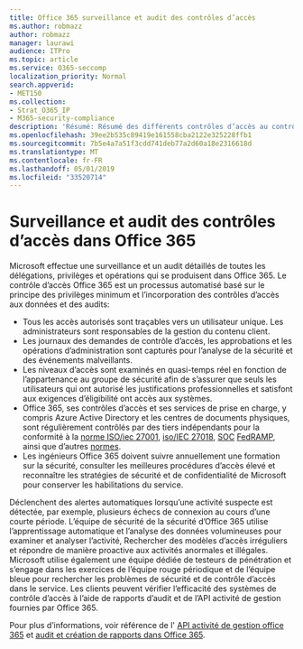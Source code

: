 ```yaml
---
title: Office 365 surveillance et audit des contrôles d’accès
ms.author: robmazz
author: robmazz
manager: laurawi
audience: ITPro
ms.topic: article
ms.service: O365-seccomp
localization_priority: Normal
search.appverid:
- MET150
ms.collection:
- Strat_O365_IP
- M365-security-compliance
description: 'Résumé: Résumé des différents contrôles d’accès au contrôle et à l’audit disponibles dans Office 365.'
ms.openlocfilehash: 39ee2b535c89419e161558cba2122e325228ffb1
ms.sourcegitcommit: 7b5e4a7a51f3cdd741deb77a2d60a18e2316618d
ms.translationtype: MT
ms.contentlocale: fr-FR
ms.lasthandoff: 05/01/2019
ms.locfileid: "33520714"
---
```

# <a name="monitoring-and-auditing-access-controls-in-office-365"></a>Surveillance et audit des contrôles d’accès dans Office 365

Microsoft effectue une surveillance et un audit détaillés de toutes les délégations, privilèges et opérations qui se produisent dans Office 365. Le contrôle d’accès Office 365 est un processus automatisé basé sur le principe des privilèges minimum et l’incorporation des contrôles d’accès aux données et des audits:

- Tous les accès autorisés sont traçables vers un utilisateur unique. Les administrateurs sont responsables de la gestion du contenu client.
- Les journaux des demandes de contrôle d’accès, les approbations et les opérations d’administration sont capturés pour l’analyse de la sécurité et des événements malveillants.
- Les niveaux d’accès sont examinés en quasi-temps réel en fonction de l’appartenance au groupe de sécurité afin de s’assurer que seuls les utilisateurs qui ont autorisé les justifications professionnelles et satisfont aux exigences d’éligibilité ont accès aux systèmes.
- Office 365, ses contrôles d’accès et ses services de prise en charge, y compris Azure Active Directory et les centres de documents physiques, sont régulièrement contrôlés par des tiers indépendants pour la conformité à la [norme ISO/iec 27001](https://www.microsoft.com/en-us/TrustCenter/Compliance/iso-iec-27001), [iso/IEC 27018](https://www.microsoft.com/en-us/TrustCenter/Compliance/iso-iec-27018), [SOC](https://www.microsoft.com/en-us/TrustCenter/Compliance/SOC) [ FedRAMP](https://www.microsoft.com/en-us/TrustCenter/Compliance/FedRAMP), ainsi que d’autres [normes](https://www.microsoft.com/en-us/TrustCenter/Compliance?service=Office#Icons).
- Les ingénieurs Office 365 doivent suivre annuellement une formation sur la sécurité, consulter les meilleures procédures d’accès élevé et reconnaître les stratégies de sécurité et de confidentialité de Microsoft pour conserver les habilitations du service.

Déclenchent des alertes automatiques lorsqu’une activité suspecte est détectée, par exemple, plusieurs échecs de connexion au cours d’une courte période. L’équipe de sécurité de la sécurité d’Office 365 utilise l’apprentissage automatique et l’analyse des données volumineuses pour examiner et analyser l’activité, Rechercher des modèles d’accès irréguliers et répondre de manière proactive aux activités anormales et illégales. Microsoft utilise également une équipe dédiée de testeurs de pénétration et s’engage dans les exercices de l’équipe rouge périodique et de l’équipe bleue pour rechercher les problèmes de sécurité et de contrôle d’accès dans le service. Les clients peuvent vérifier l’efficacité des systèmes de contrôle d’accès à l’aide de rapports d’audit et de l’API activité de gestion fournies par Office 365.

Pour plus d’informations, voir référence de l' [API activité de gestion office 365](https://msdn.microsoft.com/en-us/library/office/mt227394.aspx) et [audit et création de rapports dans Office 365](office-365-auditing-and-reporting-overview.md).
